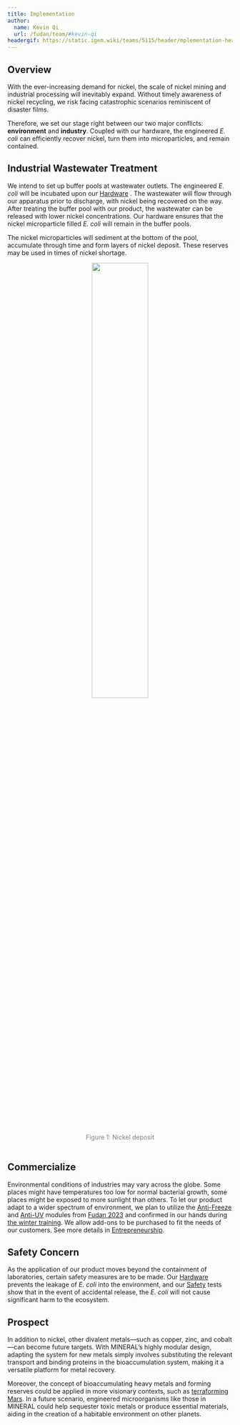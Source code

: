 ```yaml
---
title: Implementation
author:
  name: Kevin Qi
  url: /fudan/team/#kevin-qi
headergif: https://static.igem.wiki/teams/5115/header/mplementation-header-new.gif
---
```



## Overview

With the ever-increasing demand for nickel, the scale of nickel mining and industrial processing will inevitably expand. Without timely awareness of nickel recycling, we risk facing catastrophic scenarios reminiscent of disaster films.

Therefore, we set our stage right between our two major conflicts: **environment** and **industry**. Coupled with our hardware, the engineered *E. coli* can efficiently recover nickel, turn them into microparticles, and remain contained.


## Industrial Wastewater Treatment

We intend to set up buffer pools at wastewater outlets. The engineered *E. coli* will be incubated upon our [Hardware](/fudan/hardware/) . The wastewater will flow through our apparatus prior to discharge, with nickel being recovered on the way. After treating the buffer pool with our product, the wastewater can be released with lower nickel concentrations. Our hardware ensures that the nickel microparticle filled *E. coli* will remain in the buffer pools.

The nickel microparticles will sediment at the bottom of the pool, accumulate through time and form layers of nickel deposit. These reserves may be used in times of nickel shortage.

<div style="text-align: center;">
    <img src="https://static.igem.wiki/teams/5115/test/yagi.jpg" style='width:50%'>
    <div>
        <span style="color:gray">Figure 1: Nickel deposit</span>
        <br><br>
    </div>
</div>


## Commercialize

Environmental conditions of industries may vary across the globe. Some places might have temperatures too low for normal bacterial growth, some places might be exposed to more sunlight than others. To let our product adapt to a wider spectrum of environment, we plan to utilize the [Anti-Freeze](https://2023.igem.wiki/fudan/results/#anti-freeze-module) and [Anti-UV](https://2023.igem.wiki/fudan/results/#_1-survival-system) modules from [Fudan 2023](https://2023.igem.wiki/fudan/results/) and confirmed in our hands during [the winter training](/fudan/heritage/). We allow add-ons to be purchased to fit the needs of our customers. See more details in [Entrepreneurship](/fudan/entrepreneurship/).




## Safety Concern

As the application of our product moves beyond the containment of laboratories, certain safety measures are to be made. Our [Hardware](/fudan/hardware/) prevents the leakage of *E. coli* into the environment, and our [Safety](/fudan/safety/) tests show that in the event of accidental release, the *E. coli* will not cause significant harm to the ecosystem.



## Prospect

In addition to nickel, other divalent metals—such as copper, zinc, and cobalt—can become future targets. With MINERAL’s highly modular design, adapting the system for new metals simply involves substituting the relevant transport and binding proteins in the bioaccumulation system, making it a versatile platform for metal recovery.

Moreover, the concept of bioaccumulating heavy metals and forming reserves could be applied in more visionary contexts, such as [terraforming Mars](https://2023.igem.wiki/fudan/description/#b-home-project-overview). In a future scenario, engineered microorganisms like those in MINERAL could help sequester toxic metals or produce essential materials, aiding in the creation of a habitable environment on other planets.
